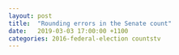 ```yaml
---
layout: post
title:  "Rounding errors in the Senate count"
date:   2019-03-03 17:00:00 +1100
categories: 2016-federal-election countstv
---
```

